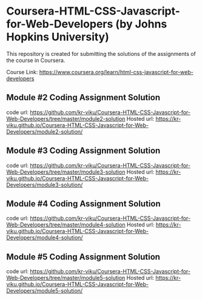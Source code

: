 # Coursera-HTML-CSS-Javascript-for-Web-Developers (by Johns Hopkins University)
This repository is created for submitting the solutions of the assignments of the course in Coursera.

Course Link: https://www.coursera.org/learn/html-css-javascript-for-web-developers

## Module #2 Coding Assignment Solution
   code url: https://github.com/kr-viku/Coursera-HTML-CSS-Javascript-for-Web-Developers/tree/master/module2-solution
   Hosted url: https://kr-viku.github.io/Coursera-HTML-CSS-Javascript-for-Web-Developers/module2-solution/

## Module #3 Coding Assignment Solution
  code url: https://github.com/kr-viku/Coursera-HTML-CSS-Javascript-for-Web-Developers/tree/master/module3-solution
  Hosted url: https://kr-viku.github.io/Coursera-HTML-CSS-Javascript-for-Web-Developers/module3-solution/

## Module #4 Coding Assignment Solution
  code url: https://github.com/kr-viku/Coursera-HTML-CSS-Javascript-for-Web-Developers/tree/master/module4-solution
  Hosted url: https://kr-viku.github.io/Coursera-HTML-CSS-Javascript-for-Web-Developers/module4-solution/

## Module #5 Coding Assignment Solution
  code url: https://github.com/kr-viku/Coursera-HTML-CSS-Javascript-for-Web-Developers/tree/master/module5-solution
  Hosted url: https://kr-viku.github.io/Coursera-HTML-CSS-Javascript-for-Web-Developers/module5-solution/

